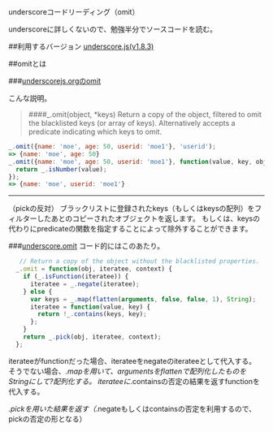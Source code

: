 underscoreコードリーディング（omit）

underscoreに詳しくないので、勉強半分でソースコードを読む。



##利用するバージョン
[underscore.js(v1.8.3)](https://github.com/jashkenas/underscore/tree/1.8.3)


##omitとは


###[underscorejs.orgのomit](http://underscorejs.org/#omit)

こんな説明。
>####_.omit(object, *keys) 
>Return a copy of the object, filtered to omit the blacklisted keys (or array of keys).
>Alternatively accepts a predicate indicating which keys to omit.


```javascript
_.omit({name: 'moe', age: 50, userid: 'moe1'}, 'userid');
=> {name: 'moe', age: 50}
_.omit({name: 'moe', age: 50, userid: 'moe1'}, function(value, key, object) {
  return _.isNumber(value);
});
=> {name: 'moe', userid: 'moe1'}
```

------------- 

（pickの反対）
ブラックリストに登録されたkeys（もしくはkeysの配列）をフィルターしたあとのコピーされたオブジェクトを返します。
もしくは、keysの代わりにpredicateの関数を指定することによって除外することができます。

###[underscore.omit](https://github.com/jashkenas/underscore/blob/1.8.3/underscore.js#L1044)
コード的にはこのあたり。

```javascript
   // Return a copy of the object without the blacklisted properties.
  _.omit = function(obj, iteratee, context) {
    if (_.isFunction(iteratee)) {
      iteratee = _.negate(iteratee);
    } else {
      var keys = _.map(flatten(arguments, false, false, 1), String);
      iteratee = function(value, key) {
        return !_.contains(keys, key);
      };
    }
    return _.pick(obj, iteratee, context);
  };

```

iterateeがfunctionだった場合、iterateeをnegateのiterateeとして代入する。
そうでない場合、_.mapを用いて、argumentsをflattenで配列化したものをStringにして?配列化する。
iterateeに_.containsの否定の結果を返すfunctionを代入する。

_.pickを用いた結果を返す（_.negateもしくはcontainsの否定を利用するので、pickの否定の形となる）
